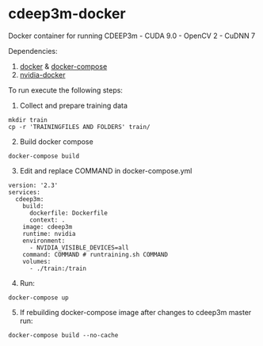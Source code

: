 # cdeep3m-docker
Docker container for running CDEEP3m - CUDA 9.0 - OpenCV 2 - CuDNN 7

Dependencies:

1) [docker](https://www.digitalocean.com/community/tutorials?q=+How+To+Install+and+Use+Docker+on+Ubuntu) & [docker-compose](https://www.digitalocean.com/community/tutorials?q=Docker+Compose+on+Ubuntu)  
2) [nvidia-docker](https://github.com/NVIDIA/nvidia-docker) 

To run execute the following steps:

1) Collect and prepare training data

```
mkdir train
cp -r 'TRAININGFILES AND FOLDERS' train/
```

2) Build docker compose
```
docker-compose build 
```
3) Edit and replace COMMAND in docker-compose.yml      

```
version: '2.3'
services:
  cdeep3m:
    build:
      dockerfile: Dockerfile
      context: .
    image: cdeep3m
    runtime: nvidia
    environment:
      - NVIDIA_VISIBLE_DEVICES=all
    command: COMMAND # runtraining.sh COMMAND 
    volumes:
      - ./train:/train
```

4) Run:
``` 
docker-compose up
```
5) If rebuilding docker-compose image after changes to cdeep3m master run:
```
docker-compose build --no-cache
```
